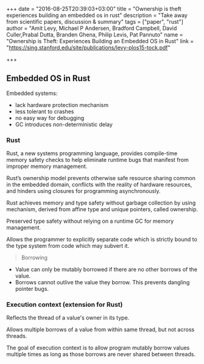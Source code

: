 +++
date = "2016-08-25T20:39:03+03:00"
title = "Ownership is theft experiences building an embedded os in rust"
description = "Take away from scientific papers, discussion & summary"
tags = ["paper", "rust"]
author = "Amit Levy, Michael P Andersen, Bradford Campbell, David Culler,Prabal Dutta, Branden Ghena, Philip Levis, Pat Pannuto"
name = "Ownership is Theft: Experiences Building an Embedded OS in Rust"
link = "https://sing.stanford.edu/site/publications/levy-plos15-tock.pdf"

+++

## Embedded OS in Rust

Embedded systems:

 - lack hardware protection mechanism
 - less tolerant to crashes
 - no easy way for debugging
 - GC introduces non-deterministic delay

### Rust

Rust, a new systems programming language, provides compile-time memory safety checks to help eliminate runtime bugs that manifest from improper memory management.

Rust’s ownership model prevents otherwise safe resource sharing common in the embedded domain, conflicts with the reality of hardware resources, and hinders using closures for programming asynchronously.

Rust achieves memory and type safety without garbage collection by using mechanism, derived from affine type and unique pointers, called ownership.

Preserved type safety without relying on a runtime GC for memory management.

Allows the programmer to explicitly separate code which is strictly bound to the type system from code which may subvert it.

> Borrowing

 - Value can only be mutably borrowed if there are no other borrows of the value.
 - Borrows cannot outlive the value they borrow. This prevents dangling pointer bugs.

### Execution context (extension for Rust)

Reflects the thread of a value's owner in its type.

Allows multiple borrows of a value from within same thread, but not across threads.

The goal of execution context is to allow program mutably borrow values multiple times as long as those borrows are never shared between threads.
